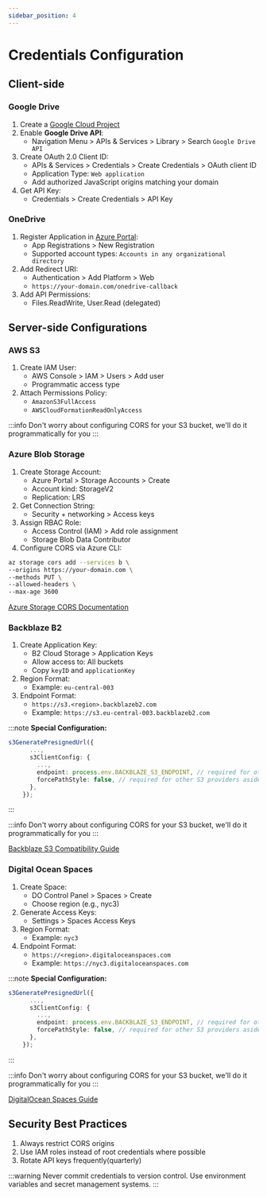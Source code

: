```yaml
---
sidebar_position: 4
---
```


# Credentials Configuration

## Client-side

### Google Drive

1. Create a [Google Cloud Project](https://console.cloud.google.com/)
2. Enable **Google Drive API**:
   - Navigation Menu > APIs & Services > Library > Search `Google Drive API`
3. Create OAuth 2.0 Client ID:
   - APIs & Services > Credentials > Create Credentials > OAuth client ID
   - Application Type: `Web application`
   - Add authorized JavaScript origins matching your domain
4. Get API Key:
   - Credentials > Create Credentials > API Key

### OneDrive

1. Register Application in [Azure Portal](https://portal.azure.com/):
   - App Registrations > New Registration
   - Supported account types: `Accounts in any organizational directory`
2. Add Redirect URI:
   - Authentication > Add Platform > Web
   - `https://your-domain.com/onedrive-callback`
3. Add API Permissions:
   - Files.ReadWrite, User.Read (delegated)

## Server-side Configurations

### AWS S3

1. Create IAM User:
   - AWS Console > IAM > Users > Add user
   - Programmatic access type
2. Attach Permissions Policy:
   - `AmazonS3FullAccess`
   - `AWSCloudFormationReadOnlyAccess`

:::info
Don't worry about configuring CORS for your S3 bucket, we'll do it programmatically for you
:::

### Azure Blob Storage

1. Create Storage Account:
   - Azure Portal > Storage Accounts > Create
   - Account kind: StorageV2
   - Replication: LRS
2. Get Connection String:
   - Security + networking > Access keys
3. Assign RBAC Role:
   - Access Control (IAM) > Add role assignment
   - Storage Blob Data Contributor
4. Configure CORS via Azure CLI:

```bash
az storage cors add --services b \
--origins https://your-domain.com \
--methods PUT \
--allowed-headers \
--max-age 3600
```

[Azure Storage CORS Documentation](https://learn.microsoft.com/en-us/azure/storage/blobs/storage-custom-domain-name)

### Backblaze B2

1. Create Application Key:
   - B2 Cloud Storage > Application Keys
   - Allow access to: All buckets
   - Copy `keyID` and `applicationKey`
2. Region Format:
   - Example: `eu-central-003`
3. Endpoint Format:
   - `https://s3.<region>.backblazeb2.com`
   - Example: `https://s3.eu-central-003.backblazeb2.com`

:::note
**Special Configuration:**

```ts
s3GeneratePresignedUrl({
      ...,
      s3ClientConfig: {
        ...,
        endpoint: process.env.BACKBLAZE_S3_ENDPOINT, // required for other S3 providers asides AWS
        forcePathStyle: false, // required for other S3 providers asides AWS
      },
    });
```

:::

:::info
Don't worry about configuring CORS for your S3 bucket, we'll do it programmatically for you
:::

[Backblaze S3 Compatibility Guide](https://www.backblaze.com/docs/cloud-storage-s3-compatible-api)

### Digital Ocean Spaces

1. Create Space:
   - DO Control Panel > Spaces > Create
   - Choose region (e.g., nyc3)
2. Generate Access Keys:
   - Settings > Spaces Access Keys
3. Region Format:
   - Example: `nyc3`
4. Endpoint Format:
   - `https://<region>.digitaloceanspaces.com`
   - Example: `https://nyc3.digitaloceanspaces.com`

:::note
**Special Configuration:**

```ts
s3GeneratePresignedUrl({
      ...,
      s3ClientConfig: {
        ...,
        endpoint: process.env.BACKBLAZE_S3_ENDPOINT, // required for other S3 providers asides AWS
        forcePathStyle: false, // required for other S3 providers asides AWS
      },
    });
```

:::

:::info
Don't worry about configuring CORS for your S3 bucket, we'll do it programmatically for you
:::

[DigitalOcean Spaces Guide](https://docs.digitalocean.com/products/spaces/)

## Security Best Practices

1. Always restrict CORS origins
2. Use IAM roles instead of root credentials where possible
3. Rotate API keys frequently(quarterly)

:::warning
 Never commit credentials to version control. Use environment variables and secret management systems.
 :::
